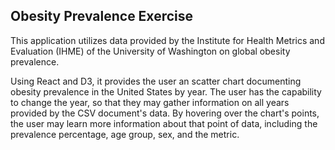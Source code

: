 ## Obesity Prevalence Exercise

This application utilizes data provided by the Institute for Health Metrics and Evaluation (IHME) of the University of Washington on global obesity prevalence. 

Using React and D3, it provides the user an scatter chart documenting obesity prevalence in the United States by year. The user has the capability to change the year, so that they may gather information on all years provided by the CSV document's data. By hovering over the chart's points, the user may learn more information about that point of data, including the prevalence percentage, age group, sex, and the metric.
